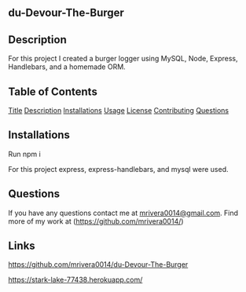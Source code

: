 ## du-Devour-The-Burger


## Description
For this project I created a burger logger using MySQL, Node, Express, Handlebars, and a homemade ORM.

## Table of Contents
[Title](##Title)
[Description](##Description)
[Installations](##Installations)
[Usage](##Usage)
[License](##License)
[Contributing](##Contributing)
[Questions](##Questions)




## Installations
Run npm i

For this project express, express-handlebars, and mysql were used.


## Questions
If you have any questions contact me at mrivera0014@gmail.com.
Find more of my work at (https://github.com/mrivera0014/)

## Links

https://github.com/mrivera0014/du-Devour-The-Burger

https://stark-lake-77438.herokuapp.com/